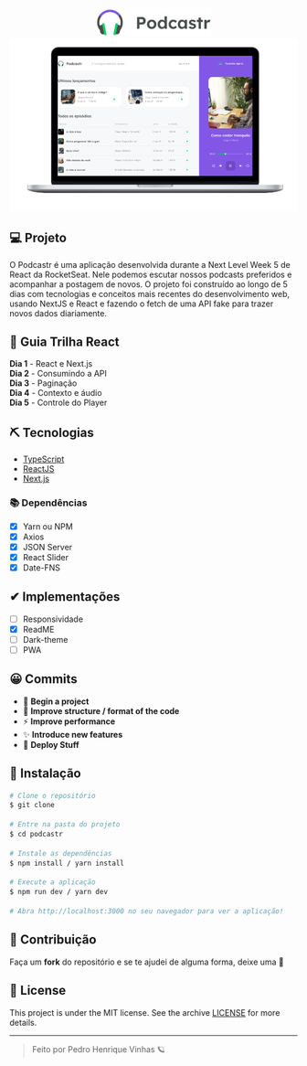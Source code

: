 <div align="center">
    <img width=40% src="/public/logo.svg">
</div>

<div align="center">
<img  src="public/notebook-mockup.png" alt="Exemplo da aplicação">
</div>

## 💻 Projeto
O Podcastr é uma aplicação desenvolvida durante a Next Level Week 5 de React da RocketSeat. Nele podemos escutar nossos podcasts preferidos e acompanhar a postagem de novos. O projeto foi construído ao longo de 5 dias com tecnologias e conceitos mais recentes do desenvolvimento web, usando NextJS e React e fazendo o fetch de uma API fake para trazer novos dados diariamente.

## 📜 Guia Trilha React
**Dia 1** - React e Next.js  
**Dia 2** - Consumindo a API     
**Dia 3** - Paginação  
**Dia 4** - Contexto e áudio  
**Dia 5** - Controle do Player


## ⛏ Tecnologias
- [TypeScript](https://www.typescriptlang.org/)
- [ReactJS](https://reactjs.org/)
- [Next.js](https://nextjs.org/docs)

### 📚 Dependências
- [X] Yarn ou NPM
- [X] Axios
- [X] JSON Server
- [X] React Slider
- [X] Date-FNS

## ✔ Implementações
- [ ] Responsividade
- [X] ReadME 
- [ ] Dark-theme
- [ ] PWA

## 😀 Commits
- 🎉 **Begin a project**
- 🎨 **Improve structure / format of the code**
- ⚡ **Improve performance**
- ✨ **Introduce new features**
- 🚀 **Deploy Stuff**

## 🚀 Instalação

```bash
# Clone o repositório
$ git clone

# Entre na pasta do projeto
$ cd podcastr

# Instale as dependências
$ npm install / yarn install

# Execute a aplicação
$ npm run dev / yarn dev

# Abra http://localhost:3000 no seu navegador para ver a aplicação!
```
## 🤝 Contribuição
Faça um **fork** do repositório e se te ajudei de alguma forma, deixe uma 🌟

## 📝 License

This project is under the MIT license. See the archive [LICENSE](LICENSE.md) for more details.

---
<blockquote>
    Feito por Pedro Henrique Vinhas 🪐
</blockquote>

